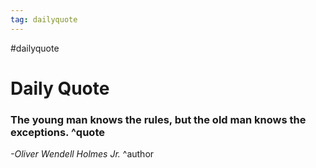```yaml
---
tag: dailyquote
---
```


#dailyquote

# Daily Quote

### The young man knows the rules, but the old man knows the exceptions. ^quote
*-Oliver Wendell Holmes Jr.* ^author
